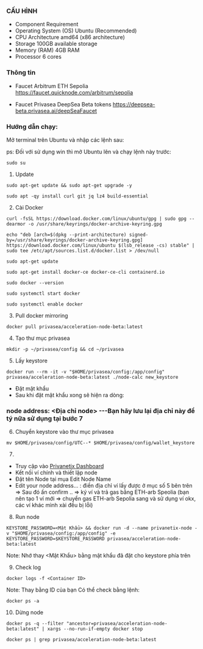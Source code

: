 ### CẤU HÌNH
- Component	Requirement
- Operating System (OS)	Ubuntu (Recommended)
- CPU Architecture	amd64 (x86 architecture)
- Storage	100GB available storage
- Memory (RAM)	4GB RAM
- Processor	6 cores
  
### Thông tin
- Faucet Arbitrum ETH Sepolia
https://faucet.quicknode.com/arbitrum/sepolia
  
- Faucet Privasea DeepSea Beta tokens
  https://deepsea-beta.privasea.ai/deepSeaFaucet

### Hướng dẫn chạy:
Mở terminal trên Ubuntu và nhập các lệnh sau:

ps: Đối với sử dụng win thì mở Ubuntu lên và chạy lệnh này trước:
```
sudo su
```
1. Update

```
sudo apt-get update && sudo apt-get upgrade -y
```

```
sudo apt -qy install curl git jq lz4 build-essential
```

2. Cài Docker

```
curl -fsSL https://download.docker.com/linux/ubuntu/gpg | sudo gpg --dearmor -o /usr/share/keyrings/docker-archive-keyring.gpg
```

```
echo "deb [arch=$(dpkg --print-architecture) signed-by=/usr/share/keyrings/docker-archive-keyring.gpg] https://download.docker.com/linux/ubuntu $(lsb_release -cs) stable" | sudo tee /etc/apt/sources.list.d/docker.list > /dev/null
```

```
sudo apt-get update
```

```
sudo apt-get install docker-ce docker-ce-cli containerd.io
```

```
sudo docker --version
```

```
sudo systemctl start docker
```

```
sudo systemctl enable docker
```


3. Pull docker mirroring
```
docker pull privasea/acceleration-node-beta:latest
```

4. Tạo thư mục privasea

```
mkdir -p ~/privasea/config && cd ~/privasea
```

5. Lấy keystore
```
docker run --rm -it -v "$HOME/privasea/config:/app/config" privasea/acceleration-node-beta:latest ./node-calc new_keystore
```
- Đặt mật khẩu
- Sau khi đặt mật khẩu xong sẽ hiện ra dòng:
 ### node address: <Địa chỉ node> ---Bạn hãy lưu lại địa chỉ này để tý nữa sử dụng tại bước 7

6. Chuyển keystore vào thư mục privasea
```
mv $HOME/privasea/config/UTC--* $HOME/privasea/config/wallet_keystore
```

7.
- Truy cập vào [Privanetix Dashboard](https://deepsea-beta.privasea.ai/privanetixNode)
- Kết nối ví chính và thiết lập node
- Đặt tên Node tại mụa Edit Node Name
- Edit your node address... : điền địa chỉ ví lấy được ở mục số 5 bên trên
=> Sau đó ấn confirm .. => ký ví và trả gas bằng ETH-arb Speolia
(bạn nên tạo 1 ví mới => chuyển gas ETH-arb Sepolia sang và sử dụng ví okx, các ví khác mình xài đều bị lỗi)

8. Run node
```
KEYSTORE_PASSWORD=<Mật Khẩu> && docker run -d --name privanetix-node -v "$HOME/privasea/config:/app/config" -e KEYSTORE_PASSWORD=$KEYSTORE_PASSWORD privasea/acceleration-node-beta:latest
```
Note: Nhớ thay <Mật Khẩu> bằng mật khẩu đã đặt cho keystore phía trên

9. Check log
```
docker logs -f <Container ID>
```
Note: Thay <Container ID> bằng ID của bạn
Có thể check bằng lệnh: 
```
docker ps -a
```

10. Dừng node
```
docker ps -q --filter "ancestor=privasea/acceleration-node-beta:latest" | xargs --no-run-if-empty docker stop
```

```
docker ps | grep privasea/acceleration-node-beta:latest
```
